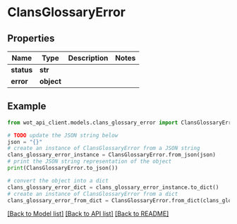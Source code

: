 # ClansGlossaryError


## Properties

Name | Type | Description | Notes
------------ | ------------- | ------------- | -------------
**status** | **str** |  | 
**error** | **object** |  | 

## Example

```python
from wot_api_client.models.clans_glossary_error import ClansGlossaryError

# TODO update the JSON string below
json = "{}"
# create an instance of ClansGlossaryError from a JSON string
clans_glossary_error_instance = ClansGlossaryError.from_json(json)
# print the JSON string representation of the object
print(ClansGlossaryError.to_json())

# convert the object into a dict
clans_glossary_error_dict = clans_glossary_error_instance.to_dict()
# create an instance of ClansGlossaryError from a dict
clans_glossary_error_from_dict = ClansGlossaryError.from_dict(clans_glossary_error_dict)
```
[[Back to Model list]](../README.md#documentation-for-models) [[Back to API list]](../README.md#documentation-for-api-endpoints) [[Back to README]](../README.md)


